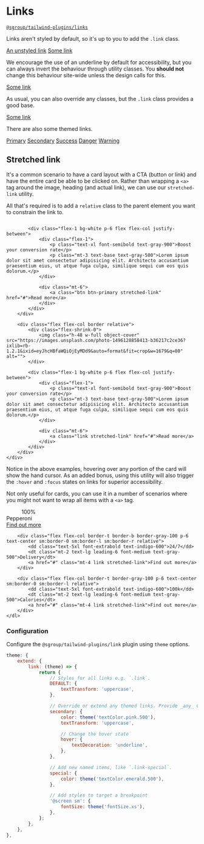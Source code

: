 # Links
[`@sgroup/tailwind-plugins/links`](https://github.com/sgroupdesign/sui/blob/main/packages/tailwind-plugins/src/links)

Links aren't styled by default, so it's up to you to add the `.link` class.

<code-preview heading="Unstyled anchor tag">
    <a href="#">An unstyled link</a>
</code-preview>

<code-preview heading="Styled link">
    <a class="link" href="#">Some link</a>
</code-preview>

 We encourage the use of an underline by default for accessibility, but you can always invert the behaviour through utility classes. You **should not** change this behaviour site-wide unless the design calls for this.

<code-preview heading="Underline inverted">
    <a class="link no-underline hover:underline" href="#">Some link</a>
</code-preview>

As usual, you can also override any classes, but the `.link` class provides a good base.

<code-preview heading="Overrides">
    <a class="link text-red-500 no-underline hover:underline hover:text-red-800" href="#">Some link</a>
</code-preview>

There are also some themed links.

<code-preview body-id="links-example" heading="Theme">
    <a href="#" class="link link-primary">Primary</a>
    <a href="#" class="link link-secondary">Secondary</a>
    <a href="#" class="link link-green">Success</a>
    <a href="#" class="link link-red">Danger</a>
    <a href="#" class="link link-orange">Warning</a>
</code-preview>

## Stretched link
It's a common scenario to have a card layout with a CTA (button or link) and have the entire card be able to be clicked on. Rather than wrapping a `<a>` tag around the image, heading (and actual link), we can use our `stretched-link` utility.

All that's required is to add a `relative` class to the parent element you want to constrain the link to.

<code-preview heading="Stretched link">
    <div class="mx-auto grid gap-5 grid-cols-3 max-w-none">
        <div class="flex flex-col border relative">
            <div class="flex-shrink-0">
                <img class="h-48 w-full object-cover" src="https://images.unsplash.com/photo-1496128858413-b36217c2ce36?ixlib=rb-1.2.1&ixid=eyJhcHBfaWQiOjEyMDd9&auto=format&fit=crop&w=1679&q=80" alt="">
            </div>

            <div class="flex-1 bg-white p-6 flex flex-col justify-between">
                <div class="flex-1">
                    <p class="text-xl font-semibold text-gray-900">Boost your conversion rate</p>
                    <p class="mt-3 text-base text-gray-500">Lorem ipsum dolor sit amet consectetur adipisicing elit. Architecto accusantium praesentium eius, ut atque fuga culpa, similique sequi cum eos quis dolorum.</p>
                </div>

                <div class="mt-6">
                    <a class="btn btn-primary stretched-link" href="#">Read more</a>
                </div>
            </div>
        </div>

        <div class="flex flex-col border relative">
            <div class="flex-shrink-0">
                <img class="h-48 w-full object-cover" src="https://images.unsplash.com/photo-1496128858413-b36217c2ce36?ixlib=rb-1.2.1&ixid=eyJhcHBfaWQiOjEyMDd9&auto=format&fit=crop&w=1679&q=80" alt="">
            </div>

            <div class="flex-1 bg-white p-6 flex flex-col justify-between">
                <div class="flex-1">
                    <p class="text-xl font-semibold text-gray-900">Boost your conversion rate</p>
                    <p class="mt-3 text-base text-gray-500">Lorem ipsum dolor sit amet consectetur adipisicing elit. Architecto accusantium praesentium eius, ut atque fuga culpa, similique sequi cum eos quis dolorum.</p>
                </div>

                <div class="mt-6">
                    <a class="link stretched-link" href="#">Read more</a>
                </div>
            </div>
        </div>
    </div>
</code-preview>

Notice in the above examples, hovering over any portion of the card will show the hand cursor. As an added bonus, using this utility will also trigger the `:hover` and `:focus` states on links for superior accessibility.

Not only useful for cards, you can use it in a number of scenarios where you might not want to wrap all items with a `<a>` tag.

<code-preview heading="Another stretched link example.">
    <dl class="rounded-lg bg-white shadow-lg sm:grid sm:grid-cols-3">
        <div class="flex flex-col border-b border-gray-100 p-6 text-center sm:border-0 sm:border-r relative">
            <dd class="text-5xl font-extrabold text-indigo-600">100%</dd>
            <dt class="mt-2 text-lg leading-6 font-medium text-gray-500">Pepperoni</dt>
            <a href="#" class="mt-4 link stretched-link">Find out more</a>
        </div>

        <div class="flex flex-col border-t border-b border-gray-100 p-6 text-center sm:border-0 sm:border-l sm:border-r relative">
            <dd class="text-5xl font-extrabold text-indigo-600">24/7</dd>
            <dt class="mt-2 text-lg leading-6 font-medium text-gray-500">Delivery</dt>
            <a href="#" class="mt-4 link stretched-link">Find out more</a>
        </div>

        <div class="flex flex-col border-t border-gray-100 p-6 text-center sm:border-0 sm:border-l relative">
            <dd class="text-5xl font-extrabold text-indigo-600">100k</dd>
            <dt class="mt-2 text-lg leading-6 font-medium text-gray-500">Calories</dt>
            <a href="#" class="mt-4 link stretched-link">Find out more</a>
        </div>
    </dl>
</code-preview>


### Configuration
Configure the `@sgroup/tailwind-plugins/link` plugin using `theme` options.

```js
theme: {
    extend: {
        link: (theme) => {
            return {
                // Styles for all links e.g. `.link`.
                DEFAULT: {
                    textTransform: 'uppercase',
                },

                // Override or extend any themed links. Provide _any_ CSS property.
                secondary: {
                    color: theme('textColor.pink.500'),
                    textTransform: 'uppercase',

                    // Change the hover state
                    hover: {
                        textDecoration: 'underline',
                    },
                },

                // Add new named items, like `.link-special`.
                special: {
                    color: theme('textColor.emerald.500'),
                },

                // Add styles to target a breakpoint
                '@screen sm': {
                    fontSize: theme('fontSize.xs'),
                },
            };
        },
    },
},
```

